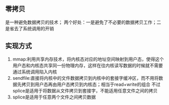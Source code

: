 ## 零拷贝
是一种避免数据拷贝的技术；
两个好处：一是避免了不必要的数据拷贝工作；二是省去了系统调用的开销
## 实现方式
1. mmap:利用共享内存技术，将内核态对应的地址空间映射到用户态，使得这个用户态和内核态共享同一份物理内存，这样在往内核读写数据的时候就不需要通过系统调用陷入内核
2. sendfile:直接将内核中的文件数据拷贝到内核中的套接字缓冲区，而不用将数据先拷贝到用户态再由用户态拷贝到内核态；相当于read+write的组合
   不过splice是适用于将数据从文件拷贝到套接字，不能适用任意文件之间的拷贝
3. splice是适用于任意两个文件之间拷贝数据

